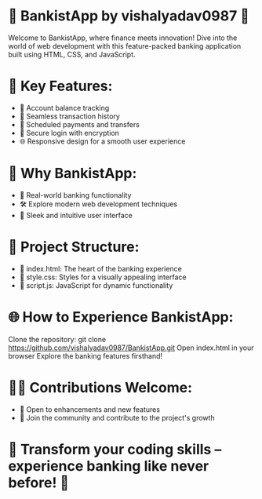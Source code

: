 # 🏦 BankistApp by vishalyadav0987 🏦

Welcome to BankistApp, where finance meets innovation! Dive into the world of web development with this feature-packed banking application built using HTML, CSS, and JavaScript.

# 🌟 Key Features:

* 💸 Account balance tracking
* 🔄 Seamless transaction history
* 📅 Scheduled payments and transfers
* 🔐 Secure login with encryption
* 🌐 Responsive design for a smooth user experience
# 🚀 Why BankistApp:

* 🏦 Real-world banking functionality
* 🛠️ Explore modern web development techniques
* 🌈 Sleek and intuitive user interface
# 📂 Project Structure:

* 📁 index.html: The heart of the banking experience
* 📁 style.css: Styles for a visually appealing interface
* 📁 script.js: JavaScript for dynamic functionality
# 🌐 How to Experience BankistApp:

Clone the repository: git clone https://github.com/vishalyadav0987/BankistApp.git
Open index.html in your browser
Explore the banking features firsthand!
# 👩‍💻 Contributions Welcome:

* 🤝 Open to enhancements and new features
* 🌟 Join the community and contribute to the project's growth
# 🚀 Transform your coding skills – experience banking like never before! 🚀
